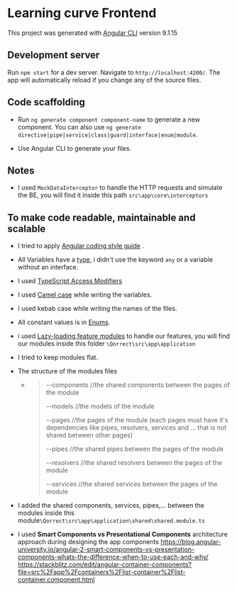 # Learning curve Frontend

This project was generated with [Angular CLI](https://github.com/angular/angular-cli) version 9.1.15

## Development server

Run `npm start` for a dev server. Navigate to `http://localhost:4200/`. The app will automatically reload if you change any of the source files.

## Code scaffolding

- Run `ng generate component component-name` to generate a new component. You can also use `ng generate directive|pipe|service|class|guard|interface|enum|module`.


- Use Angular CLI to generate your files.


## Notes

- I used `MockDataInterceptor` to handle the HTTP requests and simulate the BE,  you will find it inside this path `src\app\core\interceptors` 

## To make code readable, maintainable and scalable

- I tried to apply  [Angular coding style guide](https://angular.io/guide/styleguide) .


- All Variables  have a [type](https://www.typescriptlang.org/docs/handbook/basic-types.html), i didn't use the keyword `any` or a variable without an interface. 

- I used [TypeScript Access Modifiers](https://www.typescripttutorial.net/typescript-tutorial/typescript-access-modifiers/)

- I used [Camel case](https://en.wikipedia.org/wiki/Camel_case)  while writing the variables.

- I used kebab case while writing the names of the files. 

- All constant values is in [Enums](https://www.typescriptlang.org/docs/handbook/enums.html).


- i used [Lazy-loading feature modules](https://angular.io/guide/lazy-loading-ngmodules) to handle our features, you will find our modules inside this folder `\Qorrect\src\app\application` 

- I tried to keep modules flat.

- The structure of the  modules files  

  - > --components  //the shared components between the pages of the module
    >
    > --models  //the models of the module
    >
    > --pages  //the pages of the module (each pages must have it's dependencies like pipes, resolvers, services and ...   that is not shared between other pages)
    >
    > --pipes //the shared pipes between the pages of the module
    >
    > --resolvers //the shared resolvers between the pages of the module
    >
    > --services  //the shared services between the pages of the module
  
- I added the shared components, services, pipes,... between the modules inside this module`\Qorrect\src\app\application\shared\shared.module.ts` 

- I used **Smart Components vs Presentational Components** architecture approach during designing the app components
  https://blog.angular-university.io/angular-2-smart-components-vs-presentation-components-whats-the-difference-when-to-use-each-and-why/
  https://stackblitz.com/edit/angular-container-components?file=src%2Fapp%2Fcontainers%2Flist-container%2Flist-container.component.html

  

